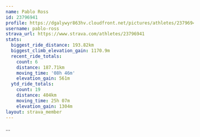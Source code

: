 ```yaml
---
name: Pablo Ross
id: 23796941
profile: https://dgalywyr863hv.cloudfront.net/pictures/athletes/23796941/14615399/1/large.jpg
username: pablo-ross
strava_url: https://www.strava.com/athletes/23796941
stats:
  biggest_ride_distance: 193.82km
  biggest_climb_elevation_gain: 1170.9m
  recent_ride_totals:
    count: 6
    distance: 187.71km
    moving_time: '08h 46m'
    elevation_gain: 561m
  ytd_ride_totals:
    count: 19
    distance: 404km
    moving_time: 25h 07m
    elevation_gain: 1304m
layout: strava_member
--- 
```

...
